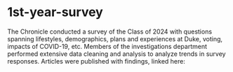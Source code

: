 # 1st-year-survey

The Chronicle conducted a survey of the Class of 2024 with questions spanning lifestyles, demographics, plans and experiences at Duke, voting, impacts of COVID-19, etc. Members of the investigations department performed extensive data cleaning and analysis to analyze trends in survey responses. Articles were published with findings, linked here:
